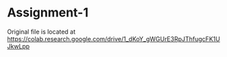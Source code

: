 # Assignment-1
Original file is located at
    https://colab.research.google.com/drive/1_dKoY_gWGUrE3RpJThfugcFK1UJkwLpp
